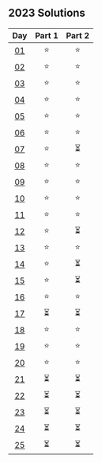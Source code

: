 ## 2023 Solutions

|              Day              | Part 1 | Part 2 |
| :---------------------------: | :----: | :----: |
| [01](day_01/day_01_solver.ts) |   ⭐   |   ⭐   |
| [02](day_02/day_02_solver.ts) |   ⭐   |   ⭐   |
| [03](day_03/day_03_solver.ts) |   ⭐   |   ⭐   |
| [04](day_04/day_04_solver.ts) |   ⭐   |   ⭐   |
| [05](day_05/day_05_solver.ts) |   ⭐   |   ⭐   |
| [06](day_06/day_06_solver.ts) |   ⭐   |   ⭐   |
| [07](day_07/day_07_solver.ts) |   ⭐   |   ⏳   |
| [08](day_08/day_08_solver.ts) |   ⭐   |   ⭐   |
| [09](day_09/day_09_solver.ts) |   ⭐   |   ⭐   |
| [10](day_10/day_10_solver.ts) |   ⭐   |   ⭐   |
| [11](day_11/day_11_solver.ts) |   ⭐   |   ⭐   |
| [12](day_12/day_12_solver.ts) |   ⭐   |   ⏳   |
| [13](day_13/day_13_solver.ts) |   ⭐   |   ⭐   |
| [14](day_14/day_14_solver.ts) |   ⭐   |   ⏳   |
| [15](day_15/day_15_solver.ts) |   ⭐   |   ⏳   |
| [16](day_16/day_16_solver.ts) |   ⭐   |   ⭐   |
|            [17]()             |   ⏳   |   ⏳   |
| [18](day_18/day_18_solver.ts) |   ⭐   |   ⭐   |
| [19](day_19/day_19_solver.ts) |   ⭐   |   ⭐   |
| [20](day_20/day_20_solver.ts) |   ⭐   |   ⭐   |
|            [21]()             |   ⏳   |   ⏳   |
|            [22]()             |   ⏳   |   ⏳   |
|            [23]()             |   ⏳   |   ⏳   |
|            [24]()             |   ⏳   |   ⏳   |
|            [25]()             |   ⏳   |   ⏳   |

